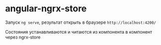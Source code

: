 # angular-ngrx-store

Запуск `ng serve`, результат открыть в браузере `http://localhost:4200/`

Состояния устанавливаются и читаются из компонента в компонент через ngrx-store
